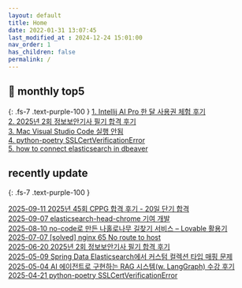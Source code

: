 ```yaml
---
layout: default
title: Home
date: 2022-01-31 13:07:45
last_modified_at : 2024-12-24 15:01:00
nav_order: 1
has_children: false
permalink: /
---
```


## 🌈 monthly top5
{: .fs-7 .text-purple-100 }
[1. Intellij AI Pro 한 달 사용권 체험 후기](./docs/clipping/ai/intellij_ai_pro_log.md)  
[2. 2025년 2회 정보보안기사 필기 합격 후기](./docs/etc/challenge/secure_test_2025_02.md)   
[3. Mac Visual Studio Code 실행 안됨](./docs/errors/visual_studio_code_problem.md)  
[4. python-poetry SSLCertVerificationError](./docs/errors/python/poetry_ssl_certificate_error.md)     
[5. how to connect elasticsearch in dbeaver](./docs/etc/dbeaver1.md)  

## recently update
{: .fs-7 .text-purple-100 }

[2025-09-11 2025년 45회 CPPG 합격 후기 - 20일 단기 합격](./docs/etc/challenge/cppg_test_2025_09.md)  
[2025-09-07 elasticsearch-head-chrome 기여 개발](./docs/contributions/elasticsearch-head-chrome_250830.md)  
[2025-08-10 no-code로 만든 나홀로나무 길찾기 서비스 – Lovable 활용기](./docs/sub-projects/lonelytreeguide_with_lovable.md)  
[2025-07-07 [solved] nginx 65 No route to host](./docs/msa/nginx/nginx_65_no_route_to_host.md)  
[2025-06-20 2025년 2회 정보보안기사 필기 합격 후기](./docs/etc/challenge/secure_test_2025_02.md)   
[2025-05-09 Spring Data Elasticsearch에서 커스텀 컬렉션 타입 매핑 문제](./docs/msa/elastic-search/spring_data_es_save_fail.md)  
[2025-05-04 AI 에이전트로 구현하는 RAG 시스템(w. LangGraph) 수강 후기](./docs/mooc/inflearn/inflearn_langgraph_rag.md)  
[2025-04-21 python-poetry SSLCertVerificationError](./docs/errors/python/poetry_ssl_certificate_error.md)  


